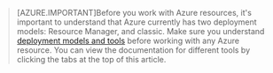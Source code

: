 >[AZURE.IMPORTANT]Before you work with Azure resources, it's important to understand that Azure currently has two deployment models: Resource Manager, and classic. Make sure you understand [deployment models and tools](azure-classic-rm) before working with any Azure resource. You can view the documentation for different tools by clicking the tabs at the top of this article.
